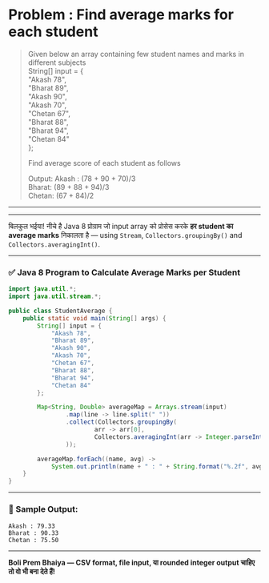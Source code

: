 # Problem : Find average marks for each student

> Given below an array containing few student names and marks in different subjects  
> String[] input = {  
> "Akash 78",  
> "Bharat 89",  
> "Akash 90",  
> "Akash 70",  
> "Chetan 67",  
> "Bharat 88",  
> "Bharat 94",  
> "Chetan 84"  
> };
>
> Find average score of each student as follows
>
> Output:
> Akash : (78 + 90 + 70)/3  
> Bharat: (89 + 88 + 94)/3  
> Chetan: (67 + 84)/2
> 

---
---

बिलकुल भईया! नीचे है Java 8 प्रोग्राम जो input array को प्रोसेस करके **हर student का average marks** निकालता है — using `Stream`, `Collectors.groupingBy()` and `Collectors.averagingInt()`.

---

### ✅ Java 8 Program to Calculate Average Marks per Student

```java
import java.util.*;
import java.util.stream.*;

public class StudentAverage {
    public static void main(String[] args) {
        String[] input = {
            "Akash 78",
            "Bharat 89",
            "Akash 90",
            "Akash 70",
            "Chetan 67",
            "Bharat 88",
            "Bharat 94",
            "Chetan 84"
        };

        Map<String, Double> averageMap = Arrays.stream(input)
                .map(line -> line.split(" "))
                .collect(Collectors.groupingBy(
                        arr -> arr[0],
                        Collectors.averagingInt(arr -> Integer.parseInt(arr[1]))
                ));

        averageMap.forEach((name, avg) -> 
            System.out.println(name + " : " + String.format("%.2f", avg)));
    }
}
```

---

### 🧾 Sample Output:

```
Akash : 79.33  
Bharat : 90.33  
Chetan : 75.50  
```

---

**Boli Prem Bhaiya — CSV format, file input, या rounded integer output चाहिए तो वो भी बना देते हैं!**
